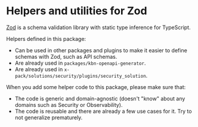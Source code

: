 # Helpers and utilities for Zod

[Zod](https://zod.dev/) is a schema validation library with static type inference for TypeScript.

Helpers defined in this package:

- Can be used in other packages and plugins to make it easier to define schemas with Zod, such as API schemas.
- Are already used in `packages/kbn-openapi-generator`.
- Are already used in `x-pack/solutions/security/plugins/security_solution`.

When you add some helper code to this package, please make sure that:

- The code is generic and domain-agnostic (doesn't "know" about any domains such as Security or Observability).
- The code is reusable and there are already a few use cases for it. Try to not generalize prematurely.